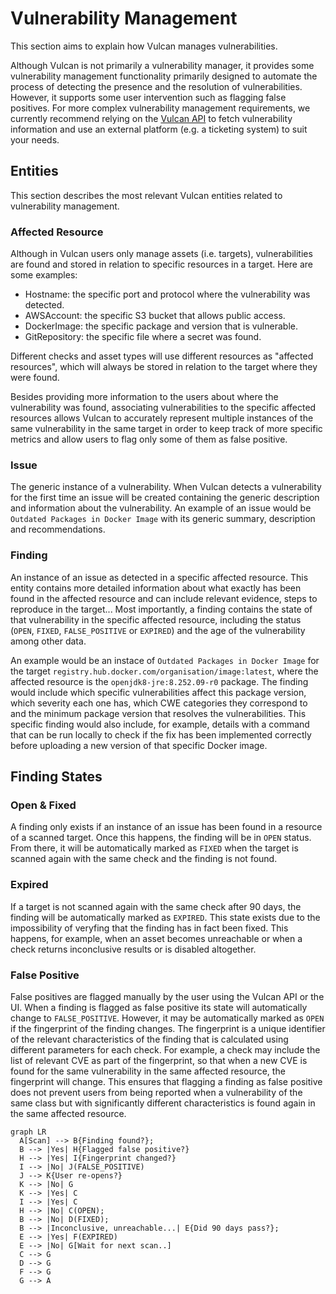 # Vulnerability Management

This section aims to explain how Vulcan manages vulnerabilities.

Although Vulcan is not primarily a vulnerability manager, it provides some vulnerability management functionality primarily designed to automate the process of detecting the presence and the resolution of vulnerabilities. However, it supports some user intervention such as flagging false positives. For more complex vulnerability management requirements, we currently recommend relying on the [Vulcan API](/vulcan-api/) to fetch vulnerability information and use an external platform (e.g. a ticketing system) to suit your needs.

## Entities

This section describes the most relevant Vulcan entities related to vulnerability management.

### Affected Resource

Although in Vulcan users only manage assets (i.e. targets), vulnerabilities are found and stored in relation to specific resources in a target. Here are some examples:

- Hostname: the specific port and protocol where the vulnerability was detected.
- AWSAccount: the specific S3 bucket that allows public access.
- DockerImage: the specific package and version that is vulnerable.
- GitRepository: the specific file where a secret was found.

Different checks and asset types will use different resources as "affected resources", which will always be stored in relation to the target where they were found.

Besides providing more information to the users about where the vulnerability was found, associating vulnerabilities to the specific affected resources allows Vulcan to accurately represent multiple instances of the same vulnerability in the same target in order to keep track of more specific metrics and allow users to flag only some of them as false positive.

### Issue

The generic instance of a vulnerability. When Vulcan detects a vulnerability for the first time an issue will be created containing the generic description and information about the vulnerability. An example of an issue would be `Outdated Packages in Docker Image` with its generic summary, description and recommendations.

### Finding

An instance of an issue as detected in a specific affected resource. This entity contains more detailed information about what exactly has been found in the affected resource and can include relevant evidence, steps to reproduce in the target... Most importantly, a finding contains the state of that vulnerability in the specific affected resource, including the status (`OPEN`, `FIXED`, `FALSE_POSITIVE` or `EXPIRED`) and the age of the vulnerability among other data.

An example would be an instace of `Outdated Packages in Docker Image` for the target `registry.hub.docker.com/organisation/image:latest`, where the affected resource is the `openjdk8-jre:8.252.09-r0` package. The finding would include which specific vulnerabilities affect this package version, which severity each one has, which CWE categories they correspond to and the minimum package version that resolves the vulnerabilities. This specific finding would also include, for example, details with a command that can be run locally to check if the fix has been implemented correctly before uploading a new version of that specific Docker image. 

## Finding States

### Open & Fixed

A finding only exists if an instance of an issue has been found in a resource of a scanned target. Once this happens, the finding will be in `OPEN` status. From there, it will be automatically marked as `FIXED` when the target is scanned again with the same check and the finding is not found.

### Expired

If a target is not scanned again with the same check after 90 days, the finding will be automatically marked as `EXPIRED`. This state exists due to the impossibility of veryfing that the finding has in fact been fixed. This happens, for example, when an asset becomes unreachable or when a check returns inconclusive results or is disabled altogether.

### False Positive

False positives are flagged manually by the user using the Vulcan API or the UI. When a finding is flagged as false positive its state will automatically change to `FALSE_POSITIVE`. However, it may be automatically marked as `OPEN` if the fingerprint of the finding changes. The fingerprint is a unique identifier of the relevant characteristics of the finding that is calculated using different parameters for each check. For example, a check may include the list of relevant CVE as part of the fingerprint, so that when a new CVE is found for the same vulnerability in the same affected resource, the fingerprint will change. This ensures that flagging a finding as false positive does not prevent users from being reported when a vulnerability of the same class but with significantly different characteristics is found again in the same affected resource.


``` mermaid
graph LR
  A[Scan] --> B{Finding found?};
  B --> |Yes| H{Flagged false positive?}
  H --> |Yes| I{Fingerprint changed?}
  I --> |No| J(FALSE_POSITIVE)
  J --> K{User re-opens?}
  K --> |No| G
  K --> |Yes| C
  I --> |Yes| C
  H --> |No| C(OPEN);
  B --> |No| D(FIXED);
  B --> |Inconclusive, unreachable...| E{Did 90 days pass?};
  E --> |Yes| F(EXPIRED)
  E --> |No| G[Wait for next scan..]
  C --> G
  D --> G
  F --> G
  G --> A
```
